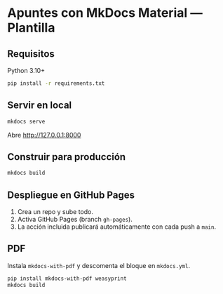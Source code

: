 
# Apuntes con MkDocs Material — Plantilla

## Requisitos
Python 3.10+

```bash
pip install -r requirements.txt
```

## Servir en local
```bash
mkdocs serve
```
Abre http://127.0.0.1:8000

## Construir para producción
```bash
mkdocs build
```

## Despliegue en GitHub Pages
1. Crea un repo y sube todo.
2. Activa GitHub Pages (branch `gh-pages`).
3. La acción incluida publicará automáticamente con cada push a `main`.

## PDF
Instala `mkdocs-with-pdf` y descomenta el bloque en `mkdocs.yml`.
```bash
pip install mkdocs-with-pdf weasyprint
mkdocs build
```
